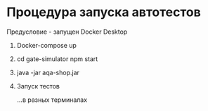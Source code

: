 # Процедура запуска автотестов

Предусловие - запущен Docker Desktop

1. Docker-compose up
2. cd gate-simulator
   npm start
3. java -jar aqa-shop.jar
4. Запуск тестов
   
   ...в разных терминалах
